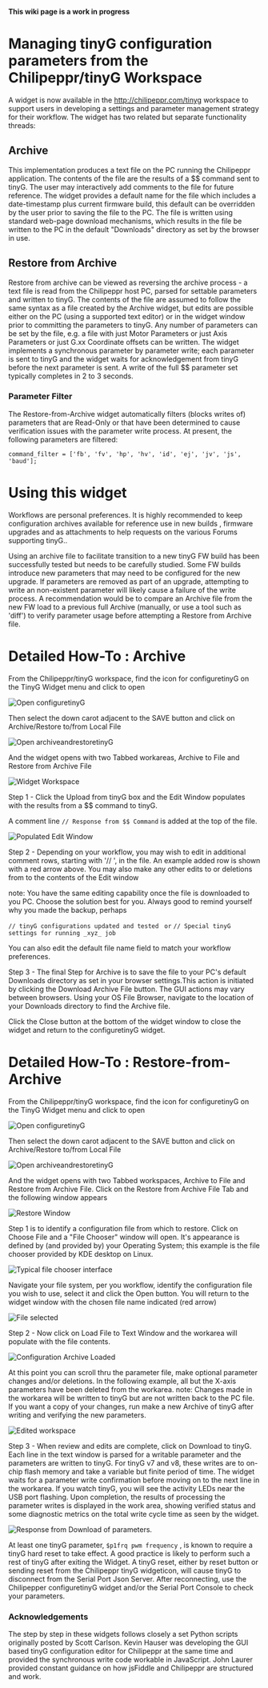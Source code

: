 **This wiki page is a work in progress**
# Managing tinyG configuration parameters from the Chilipeppr/tinyG Workspace #
A widget is now available in the http://chilipeppr.com/tinyg workspace to support users in developing a settings and parameter management strategy for their workflow. The widget has two related but separate functionality threads:
## Archive ##
This implementation produces a text file on the PC running the Chilipeppr application. The contents of the file are the results of a $$ command sent to tinyG. The user may interactively add comments to the file for future reference. The widget provides a default name for the file which includes a date-timestamp plus current firmware build, this default can be overridden by the user prior to saving the file to the PC. The file is written using standard web-page download mechanisms, which results in the file be written to the PC in the default "Downloads" directory as set by the browser in use.
## Restore from Archive ##
Restore from archive can be viewed as reversing the archive process - a text file is read from the Chilipeppr host PC, parsed for settable parameters and written to tinyG. The contents of the file are assumed to follow the same syntax as a file created by the Archive widget, but edits are possible either on the PC (using a supported text editor) or in the widget window prior to committing the parameters to tinyG. Any number of parameters can be set by the file, e.g. a file with just Motor Parameters or just Axis Parameters or just G.xx Coordinate offsets can be written.
The widget implements a synchronous parameter by parameter write; each parameter is sent to tinyG and the widget waits for acknowledgement from tinyG before the next parameter is sent.
A write of the full $$ parameter set typically completes in 2 to 3 seconds.
### Parameter Filter ###
The Restore-from-Archive widget automatically filters (blocks writes of) parameters that are Read-Only or that have been determined to cause verification issues with the parameter write process. At present, the following parameters are filtered: 

  `command_filter = ['fb', 'fv', 'hp', 'hv', 'id', 'ej', 'jv', 'js', 'baud'];`

# Using this widget #
Workflows are personal preferences. It is highly recommended to keep configuration archives available for reference use in new builds , firmware upgrades and as attachments to help requests on the various Forums supporting tinyG..

Using an archive file to facilitate transition to a new tinyG FW build has been successfully tested but needs to be carefully studied. Some FW builds introduce new parameters that may need to be configured for the new upgrade. If parameters are removed as part of an upgrade, attempting to write an non-existent parameter will likely cause a failure of the write process.
A recommendation would be to compare an Archive file from the new FW load to a previous full Archive (manually, or use a tool such as 'diff') to verify parameter usage before attempting a Restore from Archive file.

# Detailed How-To : Archive #
From the Chilipeppr/tinyG workspace, find the icon for configuretinyG on the TinyG Widget menu and click to open

![Open configuretinyG](https://dl.dropboxusercontent.com/u/50261731/Wiki%20Work/Selection_226.jpg)

Then select the down carot adjacent to the SAVE button and click on Archive/Restore to/from Local File

![Open archiveandrestoretinyG](https://dl.dropboxusercontent.com/u/50261731/Wiki%20Work/Selection_227.jpg)

And the widget opens with two Tabbed workareas, Archive to File and Restore from Archive File

![Widget Workspace](https://dl.dropboxusercontent.com/u/50261731/Wiki%20Work/Selection_228.jpg)

Step 1 - Click the Upload from tinyG box and the Edit Window populates with the results from a $$ command to tinyG.

A comment line `// Response from $$ Command` is added at the top of the file.

![Populated Edit Window](https://dl.dropboxusercontent.com/u/50261731/Wiki%20Work/Selection_235.jpg)

Step 2  - Depending on your workflow, you may wish to edit in additional comment rows, starting with '// ', in the file. An example added row is shown with a red arrow above.
You may also make any other edits to or deletions from to the contents of the Edit window

note: You have the same editing capability once the file is downloaded to you PC. Choose the solution best for you. Always good to remind yourself why you made the backup, perhaps
 
`// tinyG configurations updated and tested `
`or`
`// Special tinyG settings for running _xyz_ job`

You can also edit the default file name field to match your workflow preferences.

Step 3 - The final Step for Archive is to save the file to your PC's default Downloads directory as set in your browser settings.This action is initiated by clicking the Download Archive File button. The GUI actions may vary between browsers.
Using your OS File Browser, navigate to the location of your Downloads directory to find the Archive file. 

Click the Close button at the bottom of the widget window to close the widget and return to the configuretinyG widget.

# Detailed How-To : Restore-from-Archive #
From the Chilipeppr/tinyG workspace, find the icon for configuretinyG on the TinyG Widget menu and click to open

![Open configuretinyG](https://dl.dropboxusercontent.com/u/50261731/Wiki%20Work/Selection_226.jpg)

Then select the down carot adjacent to the SAVE button and click on Archive/Restore to/from Local File

![Open archiveandrestoretinyG](https://dl.dropboxusercontent.com/u/50261731/Wiki%20Work/Selection_227.jpg)

And the widget opens with two Tabbed workspaces, Archive to File and Restore from Archive File. Click on the Restore from Archive File Tab and the following window appears

![Restore Window](https://dl.dropboxusercontent.com/u/50261731/Wiki%20Work/Selection_236.jpg)

Step 1 is to identify a configuration file from which to restore. Click on Choose File and a "File Chooser" window will open. It's appearance is defined by (and provided by) your Operating System; this example is the file chooser provided by KDE desktop on Linux.

![Typical file chooser interface](https://dl.dropboxusercontent.com/u/50261731/Wiki%20Work/Selection_237.jpg)

Navigate your file system, per you workflow, identify the configuration file you wish to use, select it and click the Open button. You will return to the widget window with the chosen file name indicated (red arrow)

![File selected](https://dl.dropboxusercontent.com/u/50261731/Wiki%20Work/Selection_238.jpg)

Step 2 - Now click on Load File to Text Window and the workarea will populate with the file contents.

![Configuration Archive Loaded](https://dl.dropboxusercontent.com/u/50261731/Wiki%20Work/Selection_239.jpg)

At this point you can scroll thru the parameter file, make optional parameter changes and/or deletions. In the following example, all but the X-axis parameters have been deleted from the workarea.
note: Changes made in the workarea will be written to tinyG but are not written back to the PC file.
If you want a copy of your changes, run make a new Archive of tinyG after writing and verifying the new parameters.

![Edited workspace](https://dl.dropboxusercontent.com/u/50261731/Wiki%20Work/Selection_240.jpg)

Step 3 - When review and edits are complete, click on Download to tinyG. Each line in the text window is parsed for a writable parameter and the parameters are written to tinyG. For tinyG v7 and v8,  these writes are to on-chip flash memory and take a variable but finite period of time. The widget waits for a parameter write confirmation before moving on to the next line in the workarea. If you watch tinyG, you will see the activity LEDs near the USB port flashing.
Upon completion, the results of processing the parameter writes is displayed in the work area, showing verified status and some diagnostic metrics on the total write cycle time as seen by the widget.

![Response from Download of parameters.](https://dl.dropboxusercontent.com/u/50261731/Wiki%20Work/Selection_241.jpg)

At least one tinyG parameter, `$p1frq pwm frequency` , is known to require a tinyG hard reset to take effect. A good practice is likely to perform such a rest of tinyG after exiting the Widget.
A tinyG reset, either by reset button or sending reset from the Chilipeppr tinyG widgeticon, will cause tinyG to disconnect from the Serial Port Json Server.
After reconnecting, use the Chilipepper configuretinyG widget and/or the Serial Port Console to check your parameters.


### Acknowledgements ###

The step by step in these widgets follows closely a set Python scripts originally posted by Scott Carlson. 
Kevin Hauser was developing the GUI based tinyG configuration editor for Chilipeppr at the same time and provided the synchronous write code workable in JavaScript. John Laurer provided constant guidance on how jsFiddle and Chilipeppr are structured and work.